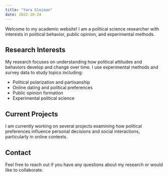 ```yaml
---
title: "Yara Sleiman"
date: 2022-10-24
---
```


Welcome to my academic website! I am a political science researcher with interests in political behavior, public opinion, and experimental methods.

## Research Interests

My research focuses on understanding how political attitudes and behaviors develop and change over time. I use experimental methods and survey data to study topics including:

- Political polarization and partisanship
- Online dating and political preferences  
- Public opinion formation
- Experimental political science

## Current Projects

I am currently working on several projects examining how political preferences influence personal decisions and social interactions, particularly in online contexts.

## Contact

Feel free to reach out if you have any questions about my research or would like to collaborate.